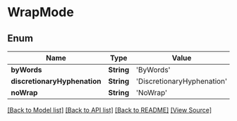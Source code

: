 # WrapMode


## Enum
Name | Type | Value
------------ | ------------- | -------------
**byWords** | **String** | 'ByWords'
**discretionaryHyphenation** | **String** | 'DiscretionaryHyphenation'
**noWrap** | **String** | 'NoWrap'

[[Back to Model list]](../README.md#documentation-for-models) [[Back to API list]](../README.md#documentation-for-api-endpoints) [[Back to README]](../README.md) [[View Source]](../AsposePdfCloud/Models/WrapMode.swift)

